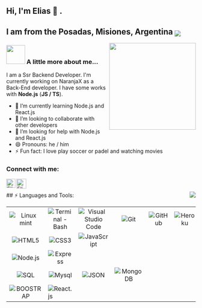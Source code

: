 ## Hi, I'm Elias 👋 .
## I am from the Posadas, Misiones, Argentina <img valign="bottom" src="https://icon-icons.com/icons2/83/PNG/32/argentina_15789.png"/>
<!--<img src="https://image.flaticon.com/icons/svg/164/164900.svg" width="28"/>-->

<img align='right' src="https://media.giphy.com/media/M9gbBd9nbDrOTu1Mqx/giphy.gif" width="230">

### <img src="https://media.giphy.com/media/VgCDAzcKvsR6OM0uWg/giphy.gif" width="50"> A little more about me...  
I am a Ssr Backend Developer. I'm currently working on NaranjaX as a Back-End developer. I have some works with **Node.js** (**JS / TS**).

<!--<img align="right" alt="GIF" src="https://github.com/VatanaChhorn/VatanaChhorn/blob/master/image_processing20200107-3552-13pkkb4.gif" width="400" height="300" />-->

- 🌱 I’m currently learning Node.js and React.js
- 👯 I’m looking to collaborate with other developers
- 🤔 I’m looking for help with Node.js and React.js
- 😄 Pronouns: he / him
- ⚡ Fun fact: I love play soccer or padel and watching movies
<!-- - 📝 See my [Curriculum Vitae](https://drive.google.com/file/d/1q_ATZsO9c488VUxj1JuU--ZYe9IEqp4-/view?usp=sharing) to get more info.-->
<!--* [Personal Website](https://elissavet.me "Personal Website")-->

### Connect with me:
<!--[<img align="left" alt="mouraelias.com" width="22px" src="https://raw.githubusercontent.com/iconic/open-iconic/master/svg/globe.svg" />][website]-->
[<img align="left" alt="Elias Moura | Linkedin" width="24px" src="https://github.com/TheDudeThatCode/TheDudeThatCode/blob/master/Assets/Linkedin.svg"/>][linkedin]
[<img align="left" alt="Elias Moura | Gmail" width="26px" src="https://github.com/TheDudeThatCode/TheDudeThatCode/blob/master/Assets/Gmail.svg"/>][email]
<!-- [<img align="left" alt="Elias Moura | Instagram" width="24px" src="https://github.com/TheDudeThatCode/TheDudeThatCode/blob/master/Assets/Instagram.svg"/>][instagram]
[<img align="left" alt="Elias Moura | Facebook" width="24px" src="https://icon-icons.com/icons2/1099/PNG/48/1485482214-facebook_78681.png"/>][facebook]
[<img align="left" alt="Elias Moura | Twitter" width="26px" src="https://github.com/TheDudeThatCode/TheDudeThatCode/blob/master/Assets/Twitter.svg" />][twitter]-->
<!-- <br> -->
<br>

<!--## 💻 Projects
* [Portfolio](https://eliasmoura2.github.io/) -->
<!--* [Todo List](https://todo-basic-js-localstorage.herokuapp.com/)
* [Basic Pokedex](https://pokedex-vanillajs.herokuapp.com/)
* [Books App](https://books-full-js.herokuapp.com/) -->
<br>
<!-- <br> -->
## ⚡ Languages and Tools:
<img align="right" src="https://github.com/rajput2107/rajput2107/blob/master/Assets/Developer.gif"/>
<table>
  <tbody>
    <tr>
       <td align="center">
         <img alt="Linux mint" src="https://icon-icons.com/icons2/159/PNG/48/logo_linux_mint_22361.png"/>
       </td>
       <td align="center">
         <img alt="Terminal - Bash" src="https://icon-icons.com/icons2/1381/PNG/48/utilitiesxterminal_93700.png"/>
       </td>
       <td align="center">
         <img alt="Visual Studio Code" src="https://icon-icons.com/icons2/615/PNG/48/Visual_Code_icon-icons.com_56584.png"/>
       </td>
       <td align="center">
         <img alt="Git" src="https://icon-icons.com/icons2/2415/PNG/48/git_original_logo_icon_146509.png"/>
       </td>
       <td align="center">
         <img alt="GitHub" src="https://icon-icons.com/icons2/2415/PNG/48/github_original_logo_icon_146505.png"/>
       </td>
       <!--<td align="center">
         <img alt="GitLab" src="https://icon-icons.com/icons2/2107/PNG/48/file_type_gitlab_icon_130579.png"/>
       </td>-->
       <td align="center">
         <img alt="Heroku" src="https://icon-icons.com/icons2/2415/PNG/48/heroku_plain_logo_icon_146479.png"/>
       </td>
    </tr>
    <tr>
      <td align="center">
        <img alt="HTML5" src="https://icon-icons.com/icons2/2107/PNG/48/file_type_html_icon_130541.png"/>
      </td>
      <td align="center">
        <img alt="CSS3" src="https://icon-icons.com/icons2/2107/PNG/48/file_type_css_icon_130661.png"/>
      </td>
      <td align="center">
        <img alt="JavaScript" src="https://icon-icons.com/icons2/2415/PNG/48/javascript_original_logo_icon_146455.png"/>
      </td>
    </tr>
    <tr>
      <td align="center">
        <img alt="Node.js" src="https://icon-icons.com/icons2/2107/PNG/48/file_type_node_icon_130301.png" />
      </td>
      <td align="center">
        <img alt="Express" src="https://icon-icons.com/icons2/2415/PNG/48/express_original_logo_icon_146527.png"/>
      </td>
      <!--<td>
        <img alt="PHP" src="https://icon-icons.com/icons2/2107/PNG/48/file_type_php_icon_130266.png"/>
      </td>
      <td>
        <img alt="Arduino" src="https://icon-icons.com/icons2/2107/PNG/48/file_type_arduino_icon_130743.png"/>
      </td> -->
    </tr>
       <tr>
      <td align="center">
        <img alt="SQL" src="https://icon-icons.com/icons2/627/PNG/48/sql-document-outlined-interface-symbol_icon-icons.com_57504.png"/>
      </td>
      <td align="center">
        <img alt="Mysql" src="https://icon-icons.com/icons2/2415/PNG/48/mysql_original_logo_icon_146416.png"/>
      </td>
      <td align="center">
        <img alt="JSON" src="https://icon-icons.com/icons2/2108/PNG/48/json_icon_130899.png"/>
      </td>
      <td align="center">
        <img alt="MongoDB" src="https://icon-icons.com/icons2/2415/PNG/48/mongodb_original_logo_icon_146424.png"/>
      </td>
      <!--<td align="center">
        <img alt="GraphQL" src="https://icon-icons.com/icons2/2107/PNG/48/file_type_graphql_icon_130564.png"/>
      </td>-->
    </tr>
    <tr>
      <td align="center">
        <img alt="BOOSTRAP" src="https://icon-icons.com/icons2/2415/PNG/48/bootstrap_plain_logo_icon_146619.png"/>
      </td>
      <!--<td align="center">
        <img alt="Webpack" src="https://icon-icons.com/icons2/2415/PNG/48/webpack_original_logo_icon_146300.png"/>
      </td>
      <td>
       <img alt="Vue.js" src="https://icon-icons.com/icons2/2415/PNG/48/vuejs_original_logo_icon_146304.png"/>
      </td>
      -->
      <td>
       <img alt="React.js" src="https://icon-icons.com/icons2/2415/PNG/48/react_original_logo_icon_146374.png"/>
      </td>
    </tr>
   </tbody>
</table>
<!--
https://icon-icons.com/icons2/2415/PNG/48/npm_original_wordmark_logo_icon_146402.png
<img align="left" alt="Deno" width="26px" src="https://raw.githubusercontent.com/github/explore/361e2821e2dea67711cde99c9c40ed357061cf27/topics/deno/deno.png" />
<img align="left" alt="SQL" width="28px" src="https://raw.githubusercontent.com/github/explore/80688e429a7d4ef2fca1e82350fe8e3517d3494d/topics/sql/sql.png" />
<!-- <br> -->
<!-- <br> -->
<!--<details>
  <summary>:zap: Github Stats</summary>
<img align="left" alt="Elias Moura's Github Stats" src="https://github-readme-stats.codestackr.vercel.app/api?username=codeSTACKr&show_icons=true&hide_border=true" />
</details>
<img align="center" src="https://raw.githubusercontent.com/saadeghi/saadeghi/master/dino.gif"/> -->
<!--[website]: https://eliasmoura.com-->
<!--[twitter]: https://twitter.com/DEliasmoura-->
<!--[twitter]: https://twitter.com/inxdev1 -->

<!--[instagram]: https://www.instagram.com/d.eliasmoura/
[facebook]: https://www.facebook.com/elias.moura.5/ -->
[linkedin]: https://www.linkedin.com/in/elias-moura/
[email]: mailto:d.eliasmoura2@gmail.com
<!-- [The Robotics School]: https://escueladeroboticamisiones.edu.ar/ -->
